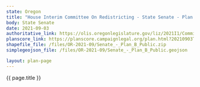 ```yaml
---
state: Oregon
title: "House Interim Committee On Redistricting - State Senate - Plan B"
body: State Senate
date: 2021-09-03
authoritative_link: https://olis.oregonlegislature.gov/liz/2021I1/Committees/HRED/2021-09-03-08-00/MeetingMaterials
planscore_link: https://planscore.campaignlegal.org/plan.html?20210903T163945.320722026Z
shapefile_file: /files/OR-2021-09/Senate_-_Plan_B_Public.zip
simplegeojson_file: /files/OR-2021-09/Senate_-_Plan_B_Public.geojson

layout: plan-page
---
```


{{ page.title }}
